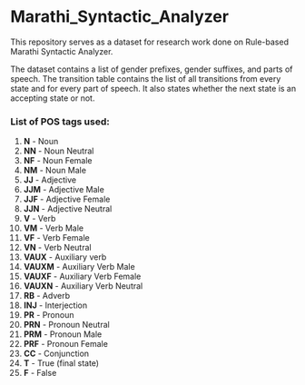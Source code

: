 # Marathi_Syntactic_Analyzer

This repository serves as a dataset for research work done on Rule-based Marathi Syntactic Analyzer.

The dataset contains a list of gender prefixes, gender suffixes, and parts of speech. The transition table contains the list of all transitions from every state and for every part of speech. It also states whether the next state is an accepting state or not.

</hr> 

### List of POS tags used:

1. **N** - Noun
2. **NN** - Noun Neutral
3. **NF** - Noun Female
4. **NM** - Noun Male
5. **JJ** - Adjective
6. **JJM** - Adjective Male
7. **JJF** - Adjective Female
8. **JJN** - Adjective Neutral
9. **V** - Verb
10. **VM** - Verb Male
11. **VF** - Verb Female
12. **VN** - Verb Neutral
13. **VAUX** - Auxiliary verb
14. **VAUXM** - Auxiliary Verb Male
15. **VAUXF** - Auxiliary Verb Female
16. **VAUXN** - Auxiliary Verb Neutral
17. **RB** - Adverb
18. **INJ** - Interjection
19. **PR** - Pronoun
20. **PRN** - Pronoun Neutral
21. **PRM** - Pronoun Male
22. **PRF** - Pronoun Female
23. **CC** - Conjunction
24. **T** - True (final state)
25. **F** - False
